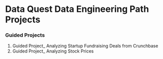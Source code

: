 # Data Quest Data Engineering Path Projects

### Guided Projects

1. Guided Project_ Analyzing Startup Fundraising Deals from Crunchbase
2. Guided Project_ Analyzing Stock Prices